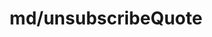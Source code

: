 ---
layout: default
title: md/unsubscribeQuote
permalink: /wss-guide/market-data/unsubscribe-quote
grand_parent: WebSocket Guide
parent: Realtime Market Data
---
